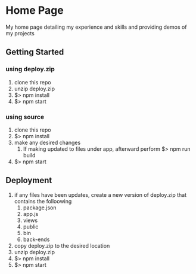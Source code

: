 # Home Page

My home page detailing my experience and skills and providing demos of my projects

## Getting Started

### using deploy.zip
1. clone this repo
1. unzip deploy.zip
1. $> npm install
1. $> npm start

### using source
1. clone this repo
1. $> npm install
1. make any desired changes
    1. If making updated to files under app, afterward perform $> npm run build
1. $> npm start

## Deployment
1) if any files have been updates, create a new version of deploy.zip that contains the folloowing
    1) package.json
    2) app.js
    3) views
    4) public
    5) bin
    6) back-ends
2) copy deploy.zip to the desired location
3) unzip deploy.zip
4) $> npm install
5) $> npm start

